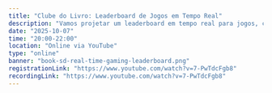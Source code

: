 ```yaml
---
title: "Clube do Livro: Leaderboard de Jogos em Tempo Real"
description: "Vamos projetar um leaderboard em tempo real para jogos, cobrindo requisitos funcionais e não funcionais, estimativas, APIs, e possíveis arquiteturas."
date: "2025-10-07"
time: "20:00-22:00"
location: "Online via YouTube"
type: "online"
banner: "book-sd-real-time-gaming-leaderboard.png"
registrationLink: "https://www.youtube.com/watch?v=7-PwTdcFgb8"
recordingLink: "https://www.youtube.com/watch?v=7-PwTdcFgb8"
---
```

